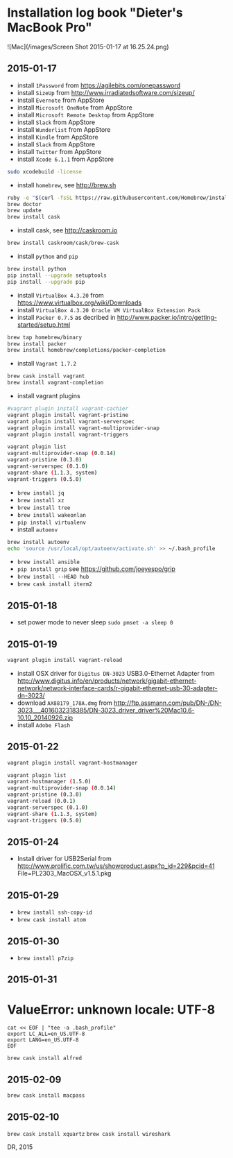 
# Installation log book "Dieter's MacBook Pro"

![Mac](/images/Screen Shot 2015-01-17 at 16.25.24.png)


## 2015-01-17

* install `1Password` from https://agilebits.com/onepassword
* install `SizeUp` from http://www.irradiatedsoftware.com/sizeup/
* install `Evernote` from AppStore
* install `Microsoft OneNote` from AppStore
* install `Microsoft Remote Desktop` from AppStore
* install `Slack` from AppStore
* install `Wunderlist` from AppStore
* install `Kindle` from AppStore
* install `Slack` from AppStore
* install `Twitter` from AppStore
* install `Xcode 6.1.1` from AppStore
```bash
sudo xcodebuild -license
```

* install `homebrew`, see http://brew.sh
```bash
ruby -e "$(curl -fsSL https://raw.githubusercontent.com/Homebrew/install/master/install)"
brew doctor
brew update
brew install cask
```
* install cask, see http://caskroom.io
```bash
brew install caskroom/cask/brew-cask
```

* install `python` and `pip`
```bash
brew install python
pip install --upgrade setuptools
pip install --upgrade pip
```

* install `VirtualBox 4.3.20` from https://www.virtualbox.org/wiki/Downloads
* install `VirtualBox 4.3.20 Oracle VM VirtualBox Extension Pack`
* install `Packer 0.7.5` as decribed in http://www.packer.io/intro/getting-started/setup.html
```bash
brew tap homebrew/binary
brew install packer
brew install homebrew/completions/packer-completion
```
* install `Vagrant 1.7.2`
```bash
brew cask install vagrant
brew install vagrant-completion
```
* install vagrant plugins
```bash
#vagrant plugin install vagrant-cachier
vagrant plugin install vagrant-pristine
vagrant plugin install vagrant-serverspec
vagrant plugin install vagrant-multiprovider-snap
vagrant plugin install vagrant-triggers
```
```bash
vagrant plugin list
vagrant-multiprovider-snap (0.0.14)
vagrant-pristine (0.3.0)
vagrant-serverspec (0.1.0)
vagrant-share (1.1.3, system)
vagrant-triggers (0.5.0)
```

* `brew install jq`
* `brew install xz`
* `brew install tree`
* `brew install wakeonlan`
* `pip install virtualenv`
* install `autoenv`
```bash
brew install autoenv
echo 'source /usr/local/opt/autoenv/activate.sh' >> ~/.bash_profile
```
* `brew install ansible`
* `pip install grip` see https://github.com/joeyespo/grip
* `brew install --HEAD hub`
* `brew cask install iterm2`


## 2015-01-18

* set power mode to never sleep
`sudo pmset -a sleep 0`


## 2015-01-19
```bash
vagrant plugin install vagrant-reload
```
* install OSX driver for `Digitus DN-3023` USB3.0-Ethernet Adapter from http://www.digitus.info/en/products/network/gigabit-ethernet-network/network-interface-cards/r-gigabit-ethernet-usb-30-adapter-dn-3023/
* download `AX88179_178A.dmg` from http://ftp.assmann.com/pub/DN-/DN-3023___4016032318385/DN-3023_driver_driver%20Mac10.6-10.10_20140926.zip
* install `Adobe Flash`


## 2015-01-22
```bash
vagrant plugin install vagrant-hostmanager
```
```bash
vagrant plugin list
vagrant-hostmanager (1.5.0)
vagrant-multiprovider-snap (0.0.14)
vagrant-pristine (0.3.0)
vagrant-reload (0.0.1)
vagrant-serverspec (0.1.0)
vagrant-share (1.1.3, system)
vagrant-triggers (0.5.0)
```


## 2015-01-24
* Install driver for USB2Serial from http://www.prolific.com.tw/us/showproduct.aspx?p_id=229&pcid=41
  File=PL2303_MacOSX_v1.5.1.pkg


## 2015-01-29
* `brew install ssh-copy-id`
* `brew cask install atom`


## 2015-01-30
* `brew install p7zip`


## 2015-01-31
# ValueError: unknown locale: UTF-8
```
cat << EOF | "tee -a .bash_profile"
export LC_ALL=en_US.UTF-8
export LANG=en_US.UTF-8
EOF
```
`brew cask install alfred`


## 2015-02-09
`brew cask install macpass`


## 2015-02-10
`brew cask install xquartz`
`brew cask install wireshark`



DR, 2015
